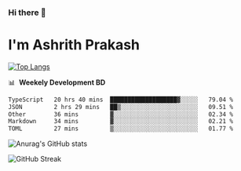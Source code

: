 ### Hi there 👋
# I'm Ashrith Prakash

[![Top Langs](https://github-readme-stats.vercel.app/api/top-langs/?username=xxcheckmatexx&count_private=true&include_all_commits=true&show_icons=true&line_height=20&title_color=FFFFFF&icon_color=FFFFFF&text_color=FFFFFF&bg_color=0D1117&langs_count=8)](https://github.com/anuraghazra/github-readme-stats)

📊 &nbsp;**Weekely Development BD**

<!--START_SECTION:waka-->

```txt
TypeScript   20 hrs 40 mins  ███████████████████▓░░░░░   79.04 %
JSON         2 hrs 29 mins   ██▒░░░░░░░░░░░░░░░░░░░░░░   09.51 %
Other        36 mins         ▓░░░░░░░░░░░░░░░░░░░░░░░░   02.34 %
Markdown     34 mins         ▓░░░░░░░░░░░░░░░░░░░░░░░░   02.21 %
TOML         27 mins         ▒░░░░░░░░░░░░░░░░░░░░░░░░   01.77 %
```

<!--END_SECTION:waka-->

![Anurag's GitHub stats](https://github-readme-stats.vercel.app/api?username=xxcheckmatexx&count_private=true&show_icons=true&theme=merko)  

![GitHub Streak](http://github-readme-streak-stats.herokuapp.com?user=xxcheckmatexx&theme=merko&hide_border=true&date_format=M%20j%5B%2C%20Y%5D&fire=DD0E0B)
<br/>

